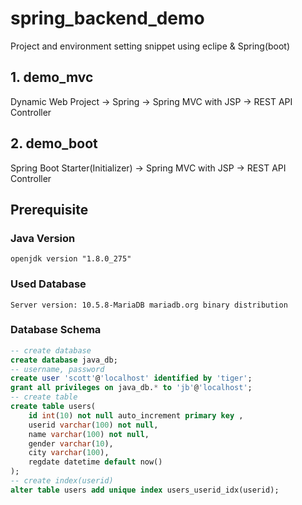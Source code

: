 # spring_backend_demo
Project and environment setting snippet using eclipe & Spring(boot) 

## 1. demo_mvc
Dynamic Web Project -> Spring -> Spring MVC with JSP -> REST API Controller

## 2. demo_boot
Spring Boot Starter(Initializer) -> Spring MVC with JSP -> REST API Controller

## Prerequisite

### Java Version
```
openjdk version "1.8.0_275"
```

### Used Database
```
Server version: 10.5.8-MariaDB mariadb.org binary distribution
```
### Database Schema
```sql
-- create database
create database java_db;
-- username, password
create user 'scott'@'localhost' identified by 'tiger';
grant all privileges on java_db.* to 'jb'@'localhost';
-- create table
create table users(
    id int(10) not null auto_increment primary key ,
    userid varchar(100) not null,
    name varchar(100) not null,
    gender varchar(10),
    city varchar(100),
    regdate datetime default now()
);
-- create index(userid)
alter table users add unique index users_userid_idx(userid);
```

